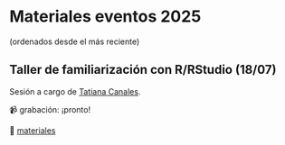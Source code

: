 # Materiales eventos 2025

(ordenados desde el más reciente)

## Taller de familiarización con R/RStudio (18/07)
Sesión a cargo de [Tatiana Canales](https://www.linkedin.com/in/tcanaleso/).

📹 grabación: ¡pronto!

📂 [materiales](https://drive.google.com/drive/folders/1OGqKpN1o_y4BxvkYNL2WpxGHCQRdQP4T?usp=sharing)
